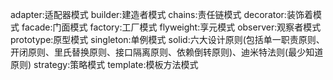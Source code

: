 adapter:适配器模式
builder:建造者模式
chains:责任链模式
decorator:装饰着模式
facade:门面模式
factory:工厂模式
flyweight:享元模式
observer:观察者模式
prototype:原型模式
singleton:单例模式
solid:六大设计原则(包括单一职责原则、开闭原则、里氏替换原则、接口隔离原则、依赖倒转原则)、迪米特法则(最少知道原则)
strategy:策略模式
template:模板方法模式
